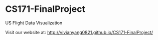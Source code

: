 # CS171-FinalProject
US Flight Data Visualization

Visit our website at: http://vivianyang0821.github.io/CS171-FinalProject/

